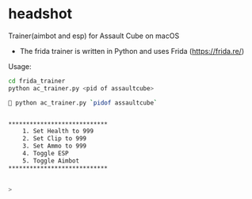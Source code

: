 # headshot
Trainer(aimbot and esp) for Assault Cube on macOS

- The frida trainer is written in Python and uses Frida (https://frida.re/)

Usage:
```bash
cd frida_trainer
python ac_trainer.py <pid of assaultcube>

 python ac_trainer.py `pidof assaultcube`


****************************
    1. Set Health to 999
    2. Set Clip to 999
    3. Set Ammo to 999
    4. Toggle ESP
    5. Toggle Aimbot
****************************


>
```
